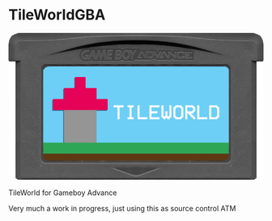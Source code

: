 # TileWorldGBA
![gamecart](https://github.com/Squaresweets/TileWorldGBA/blob/main/GameCart.png)

TileWorld for Gameboy Advance

Very much a work in progress, just using this as source control ATM
